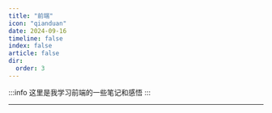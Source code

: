 ```yaml
---
title: "前端"
icon: "qianduan"
date: 2024-09-16
timeline: false
index: false
article: false
dir:
  order: 3
---
```


:::info
这里是我学习前端的一些笔记和感悟
:::

---

<Catalog />
